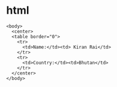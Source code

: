 # html
<html>
  <head>
    
    <body>
      <center>
      <table border="0">
        <tr>
          <td>Name:</td><td> Kiran Rai</td>
        </tr>  
        <tr>
          <td>Country:</td><td>Bhutan</td>
        </tr>
      </center>
    </body>
  </head>
</html>
